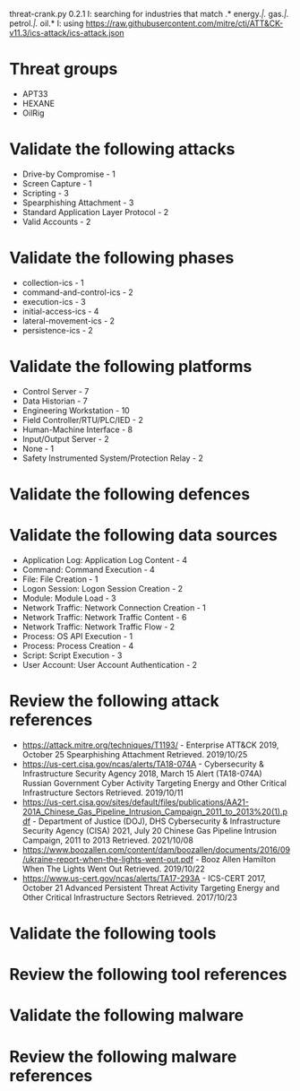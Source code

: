threat-crank.py 0.2.1
I: searching for industries that match .* energy.*|.* gas.*|.* petrol.*|.* oil.*
I: using https://raw.githubusercontent.com/mitre/cti/ATT&CK-v11.3/ics-attack/ics-attack.json
# Threat groups

* APT33
* HEXANE
* OilRig

# Validate the following attacks

* Drive-by Compromise - 1
* Screen Capture - 1
* Scripting - 3
* Spearphishing Attachment - 3
* Standard Application Layer Protocol - 2
* Valid Accounts - 2

# Validate the following phases

* collection-ics - 1
* command-and-control-ics - 2
* execution-ics - 3
* initial-access-ics - 4
* lateral-movement-ics - 2
* persistence-ics - 2

# Validate the following platforms

* Control Server - 7
* Data Historian - 7
* Engineering Workstation - 10
* Field Controller/RTU/PLC/IED - 2
* Human-Machine Interface - 8
* Input/Output Server - 2
* None - 1
* Safety Instrumented System/Protection Relay - 2

# Validate the following defences


# Validate the following data sources

* Application Log: Application Log Content - 4
* Command: Command Execution - 4
* File: File Creation - 1
* Logon Session: Logon Session Creation - 2
* Module: Module Load - 3
* Network Traffic: Network Connection Creation - 1
* Network Traffic: Network Traffic Content - 6
* Network Traffic: Network Traffic Flow - 2
* Process: OS API Execution - 1
* Process: Process Creation - 4
* Script: Script Execution - 3
* User Account: User Account Authentication - 2

# Review the following attack references

* https://attack.mitre.org/techniques/T1193/ - Enterprise ATT&CK 2019, October 25 Spearphishing Attachment Retrieved. 2019/10/25 
* https://us-cert.cisa.gov/ncas/alerts/TA18-074A - Cybersecurity & Infrastructure Security Agency 2018, March 15 Alert (TA18-074A) Russian Government Cyber Activity Targeting Energy and Other Critical Infrastructure Sectors Retrieved. 2019/10/11 
* https://us-cert.cisa.gov/sites/default/files/publications/AA21-201A_Chinese_Gas_Pipeline_Intrusion_Campaign_2011_to_2013%20(1).pdf - Department of Justice (DOJ), DHS Cybersecurity & Infrastructure Security Agency (CISA) 2021, July 20 Chinese Gas Pipeline Intrusion Campaign, 2011 to 2013 Retrieved. 2021/10/08 
* https://www.boozallen.com/content/dam/boozallen/documents/2016/09/ukraine-report-when-the-lights-went-out.pdf - Booz Allen Hamilton   When The Lights Went Out Retrieved. 2019/10/22 
* https://www.us-cert.gov/ncas/alerts/TA17-293A - ICS-CERT 2017, October 21 Advanced Persistent Threat Activity Targeting Energy and Other Critical Infrastructure Sectors Retrieved. 2017/10/23 

# Validate the following tools


# Review the following tool references


# Validate the following malware


# Review the following malware references


